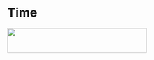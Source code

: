 # Time

<p align="left"><a href="https://heroku.com/deploy?template=https://github.com/vvbbgg/Time"> <img src="https://img.shields.io/badge/Deploy%20To%20Heroku-purple?style=for-the-badge&logo=heroku" width="320" height="58.45"/></a></p>
